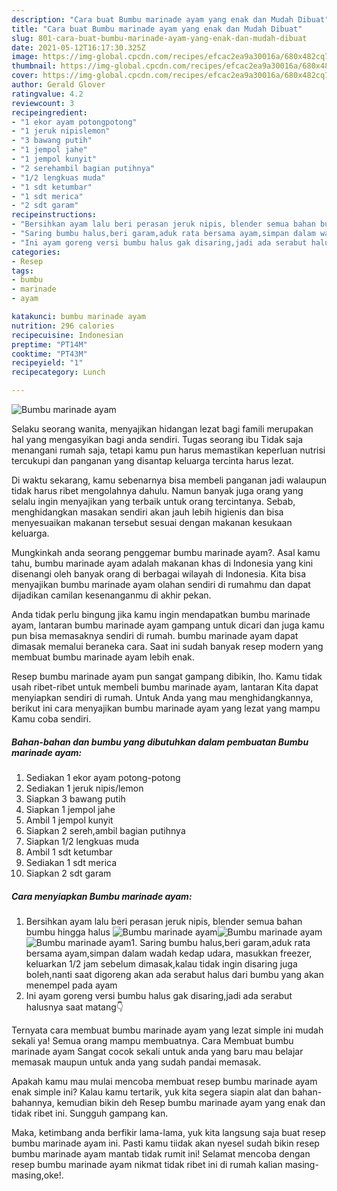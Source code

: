 ```yaml
---
description: "Cara buat Bumbu marinade ayam yang enak dan Mudah Dibuat"
title: "Cara buat Bumbu marinade ayam yang enak dan Mudah Dibuat"
slug: 801-cara-buat-bumbu-marinade-ayam-yang-enak-dan-mudah-dibuat
date: 2021-05-12T16:17:30.325Z
image: https://img-global.cpcdn.com/recipes/efcac2ea9a30016a/680x482cq70/bumbu-marinade-ayam-foto-resep-utama.jpg
thumbnail: https://img-global.cpcdn.com/recipes/efcac2ea9a30016a/680x482cq70/bumbu-marinade-ayam-foto-resep-utama.jpg
cover: https://img-global.cpcdn.com/recipes/efcac2ea9a30016a/680x482cq70/bumbu-marinade-ayam-foto-resep-utama.jpg
author: Gerald Glover
ratingvalue: 4.2
reviewcount: 3
recipeingredient:
- "1 ekor ayam potongpotong"
- "1 jeruk nipislemon"
- "3 bawang putih"
- "1 jempol jahe"
- "1 jempol kunyit"
- "2 serehambil bagian putihnya"
- "1/2 lengkuas muda"
- "1 sdt ketumbar"
- "1 sdt merica"
- "2 sdt garam"
recipeinstructions:
- "Bersihkan ayam lalu beri perasan jeruk nipis, blender semua bahan bumbu hingga halus"
- "Saring bumbu halus,beri garam,aduk rata bersama ayam,simpan dalam wadah kedap udara, masukkan freezer, keluarkan 1/2 jam sebelum dimasak,kalau tidak ingin disaring juga boleh,nanti saat digoreng akan ada serabut halus dari bumbu yang akan menempel pada ayam"
- "Ini ayam goreng versi bumbu halus gak disaring,jadi ada serabut halusnya saat matang👇"
categories:
- Resep
tags:
- bumbu
- marinade
- ayam

katakunci: bumbu marinade ayam 
nutrition: 296 calories
recipecuisine: Indonesian
preptime: "PT14M"
cooktime: "PT43M"
recipeyield: "1"
recipecategory: Lunch

---
```



![Bumbu marinade ayam](https://img-global.cpcdn.com/recipes/efcac2ea9a30016a/680x482cq70/bumbu-marinade-ayam-foto-resep-utama.jpg)

Selaku seorang wanita, menyajikan hidangan lezat bagi famili merupakan hal yang mengasyikan bagi anda sendiri. Tugas seorang ibu Tidak saja menangani rumah saja, tetapi kamu pun harus memastikan keperluan nutrisi tercukupi dan panganan yang disantap keluarga tercinta harus lezat.

Di waktu  sekarang, kamu sebenarnya bisa membeli panganan jadi walaupun tidak harus ribet mengolahnya dahulu. Namun banyak juga orang yang selalu ingin menyajikan yang terbaik untuk orang tercintanya. Sebab, menghidangkan masakan sendiri akan jauh lebih higienis dan bisa menyesuaikan makanan tersebut sesuai dengan makanan kesukaan keluarga. 



Mungkinkah anda seorang penggemar bumbu marinade ayam?. Asal kamu tahu, bumbu marinade ayam adalah makanan khas di Indonesia yang kini disenangi oleh banyak orang di berbagai wilayah di Indonesia. Kita bisa menyajikan bumbu marinade ayam olahan sendiri di rumahmu dan dapat dijadikan camilan kesenanganmu di akhir pekan.

Anda tidak perlu bingung jika kamu ingin mendapatkan bumbu marinade ayam, lantaran bumbu marinade ayam gampang untuk dicari dan juga kamu pun bisa memasaknya sendiri di rumah. bumbu marinade ayam dapat dimasak memalui beraneka cara. Saat ini sudah banyak resep modern yang membuat bumbu marinade ayam lebih enak.

Resep bumbu marinade ayam pun sangat gampang dibikin, lho. Kamu tidak usah ribet-ribet untuk membeli bumbu marinade ayam, lantaran Kita dapat menyiapkan sendiri di rumah. Untuk Anda yang mau menghidangkannya, berikut ini cara menyajikan bumbu marinade ayam yang lezat yang mampu Kamu coba sendiri.

<!--inarticleads1-->

##### Bahan-bahan dan bumbu yang dibutuhkan dalam pembuatan Bumbu marinade ayam:

1. Sediakan 1 ekor ayam potong-potong
1. Sediakan 1 jeruk nipis/lemon
1. Siapkan 3 bawang putih
1. Siapkan 1 jempol jahe
1. Ambil 1 jempol kunyit
1. Siapkan 2 sereh,ambil bagian putihnya
1. Siapkan 1/2 lengkuas muda
1. Ambil 1 sdt ketumbar
1. Sediakan 1 sdt merica
1. Siapkan 2 sdt garam




<!--inarticleads2-->

##### Cara menyiapkan Bumbu marinade ayam:

1. Bersihkan ayam lalu beri perasan jeruk nipis, blender semua bahan bumbu hingga halus
<img src="https://img-global.cpcdn.com/steps/d0e6c82242dbec14/160x128cq70/bumbu-marinade-ayam-langkah-memasak-1-foto.jpg" alt="Bumbu marinade ayam"><img src="https://img-global.cpcdn.com/steps/82e4efbce8b2bc36/160x128cq70/bumbu-marinade-ayam-langkah-memasak-1-foto.jpg" alt="Bumbu marinade ayam"><img src="https://img-global.cpcdn.com/steps/508910958f8ecb43/160x128cq70/bumbu-marinade-ayam-langkah-memasak-1-foto.jpg" alt="Bumbu marinade ayam">1. Saring bumbu halus,beri garam,aduk rata bersama ayam,simpan dalam wadah kedap udara, masukkan freezer, keluarkan 1/2 jam sebelum dimasak,kalau tidak ingin disaring juga boleh,nanti saat digoreng akan ada serabut halus dari bumbu yang akan menempel pada ayam
1. Ini ayam goreng versi bumbu halus gak disaring,jadi ada serabut halusnya saat matang👇




Ternyata cara membuat bumbu marinade ayam yang lezat simple ini mudah sekali ya! Semua orang mampu membuatnya. Cara Membuat bumbu marinade ayam Sangat cocok sekali untuk anda yang baru mau belajar memasak maupun untuk anda yang sudah pandai memasak.

Apakah kamu mau mulai mencoba membuat resep bumbu marinade ayam enak simple ini? Kalau kamu tertarik, yuk kita segera siapin alat dan bahan-bahannya, kemudian bikin deh Resep bumbu marinade ayam yang enak dan tidak ribet ini. Sungguh gampang kan. 

Maka, ketimbang anda berfikir lama-lama, yuk kita langsung saja buat resep bumbu marinade ayam ini. Pasti kamu tiidak akan nyesel sudah bikin resep bumbu marinade ayam mantab tidak rumit ini! Selamat mencoba dengan resep bumbu marinade ayam nikmat tidak ribet ini di rumah kalian masing-masing,oke!.

